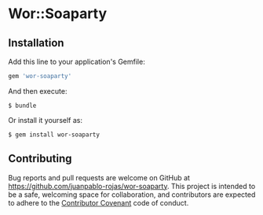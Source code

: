 # Wor::Soaparty


## Installation

Add this line to your application's Gemfile:

```ruby
gem 'wor-soaparty'
```

And then execute:

    $ bundle

Or install it yourself as:

    $ gem install wor-soaparty


## Contributing

Bug reports and pull requests are welcome on GitHub at https://github.com/juanpablo-rojas/wor-soaparty. This project is intended to be a safe, welcoming space for collaboration, and contributors are expected to adhere to the [Contributor Covenant](http://contributor-covenant.org) code of conduct.

